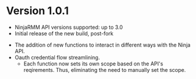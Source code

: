 

# Version 1.0.1
* NinjaRMM API versions supported: up to 3.0
* Initial release of the new build, post-fork
 - The addition of new functions to interact in different ways with the Ninja API.
 - Oauth credential flow streamlining.
    - Each function now sets its own scope based on the API's reqirements. Thus, eliminating the need to manually set the scope. 
